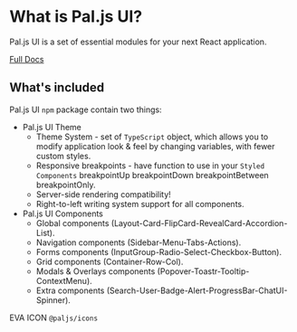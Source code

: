 # What is Pal.js UI?

Pal.js UI is a set of essential modules for your next React application.

[Full Docs](https://paljs.com/ui/getting-started)

## What's included

Pal.js UI `npm` package contain two things:

- Pal.js UI Theme
  - Theme System - set of `TypeScript` object, which allows you to modify application look & feel by changing variables, with fewer custom styles.
  - Responsive breakpoints - have function to use in your `Styled Components` breakpointUp breakpointDown breakpointBetween breakpointOnly.
  - Server-side rendering compatibility!
  - Right-to-left writing system support for all components.
- Pal.js UI Components
  - Global components (Layout-Card-FlipCard-RevealCard-Accordion-List).
  - Navigation components (Sidebar-Menu-Tabs-Actions).
  - Forms components (InputGroup-Radio-Select-Checkbox-Button).
  - Grid components (Container-Row-Col).
  - Modals & Overlays components (Popover-Toastr-Tooltip-ContextMenu).
  - Extra components (Search-User-Badge-Alert-ProgressBar-ChatUI-Spinner).

EVA ICON `@paljs/icons`
